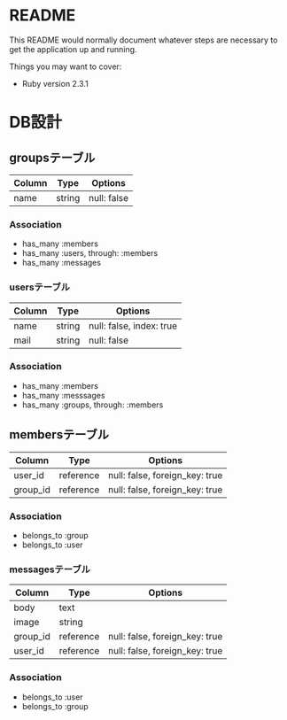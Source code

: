 # README

This README would normally document whatever steps are necessary to get the
application up and running.

Things you may want to cover:

* Ruby version
  2.3.1

# DB設計

## groupsテーブル

|Column|Type|Options|
|------|----|-------|
|name|string|null: false|

### Association
- has_many :members
- has_many :users, through: :members
- has_many :messages

### usersテーブル
|Column|Type|Options|
|------|----|-------|
|name|string|null: false, index: true|
|mail|string|null: false|

### Association
- has_many :members
- has_many :messsages
- has_many :groups, through: :members

## membersテーブル

|Column|Type|Options|
|------|----|-------|
|user_id|reference|null: false, foreign_key: true|
|group_id|reference|null: false, foreign_key: true|

### Association
- belongs_to :group
- belongs_to :user


### messagesテーブル
|Column|Type|Options|
|------|----|-------|
|body|text|
|image|string|
|group_id|reference|null: false, foreign_key: true|
|user_id|reference|null: false, foreign_key: true|

### Association
- belongs_to :user
- belongs_to :group

